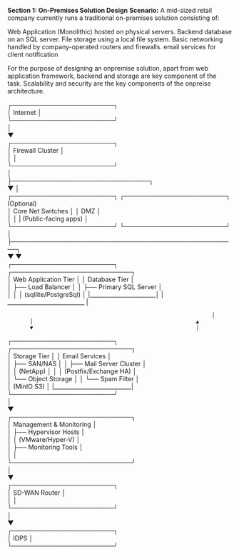 
**Section 1: On-Premises Solution Design**
**Scenario:**
A mid-sized retail company currently runs a traditional on-premises solution consisting of:

Web Application (Monolithic) hosted on physical servers.
Backend database on an SQL server.
File storage using a local file system.
Basic networking handled by company-operated routers and firewalls.
email services for client notification 

For the purpose of designing an onpremise solution, apart from web application framework, backend and storage are key component of the task. Scalability and security are the key components of the onpreise architecture.

┌───────────────────────┐  
│        Internet       │  
└───────────────────────┘  
           │  
           ▼  
┌───────────────────────┐  
│  Firewall Cluster     │  
│                       │  
└───────────────────────┘  
           │  
           ├───────────────────────────────┐  
           ▼                               │  
┌───────────────────────┐        ┌───────────────────────┐ (Optional)  
│  Core Net Switches    │        │         DMZ           │  
│                       │        | (Public-facing apps)  │  
└───────────────────────┘        └───────────────────────┘  
           │  
           ├───────────────────────────────────────────────────┐  
           ▼                                                   ▼  
┌───────────────────────┐                          ┌───────────────────────────┐  
│  Web Application Tier │                          │      Database Tier         │  
│ ├── Load Balancer     │                          │ ├── Primary SQL Server     │  
│                       │                          │   (sqllite/PostgreSql)     │                                                   |_______________________│                          | ___________________________ |  
                                                                                                             
                                                                    │                 
           │                                                   ▲  
           ▼                                                   │  
┌───────────────────────┐                          ┌───────────────────────────┐  
│    Storage Tier       │                          │     Email Services        │  
│ ├── SAN/NAS           │                          │ ├── Mail Server Cluster   │  
│ │   (NetApp)          │                          │ │   (Postfix/Exchange HA) │  
│ └── Object Storage    │                          │ └── Spam  Filter        │  
│     (MinIO S3)        │                          |___________________________|
└───────────────────────┘                          
           │  
           ▼  
┌───────────────────────────┐  
│ Management & Monitoring   │  
│ ├── Hypervisor Hosts      │  
│ │   (VMware/Hyper-V)      │  
│ ├── Monitoring Tools      │  
│                           │  
└───────────────────────────┘  
           │  
           ▼  
┌───────────────────────┐  
│ SD-WAN Router         │  
│                       │  
└───────────────────────┘  
           │  
           ▼  
┌───────────────────────┐  
│ IDPS                  │     
└───────────────────────┘  
